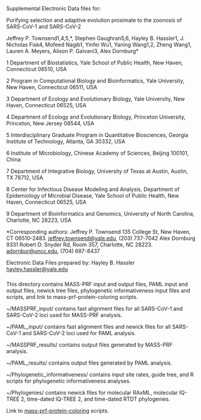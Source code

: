 ###

Supplemental Electronic Data files for:

Purifying selection and adaptive evolution proximate to the zoonosis of SARS-CoV-1 and SARS-CoV-2 

Jeffrey P. Townsend1,4,5,\*, Stephen Gaughran5,6, Hayley B. Hassler1, J. Nicholas Fisk4, Mofeed Nagib1, Yinfei Wu1, Yaning Wang1,2, Zheng Wang1, Lauren A. Meyers, Alison P. Galvani3, Alex Dornburg*


1 Department of Biostatistics, Yale School of Public Health, New Haven, Connecticut 06510, USA

2 Program in Computational Biology and Bioinformatics, Yale University, New Haven, Connecticut 06511, USA

3 Department of Ecology and Evolutionary Biology, Yale University, New Haven, Connecticut 06525, USA

4 Department of Ecology and Evolutionary Biology, Princeton University, Princeton, New Jersey 08544, USA

5 Interdisciplinary Graduate Program in Quantitative Biosciences, Georgia Institute of Technology, Atlanta, GA 30332, USA

6 Institute of Microbiology, Chinese Academy of Sciences, Beijing 100101, China

7 Department of Integrative Biology, University of Texas at Austin, Austin, TX 78712, USA

8 Center for Infectious Disease Modeling and Analysis, Department of Epidemiology of Microbial Disease, Yale School of Public Health, New Haven, Connecticut 06525, USA

9 Department of Bioinformatics and Genomics, University of North Carolina, Charlotte, NC 28223, USA


\*Corresponding authors:
Jeffrey P. Townsend
135 College St, New Haven, CT 06510-2483. jeffrey.townsend@yale.edu, (203) 737-7042
Alex Dornburg
9331 Robert D. Snyder Rd, Room 357, Charlotte, NC 28223. adornbur@uncc.edu, (704) 687-8437

Electronic Data Files prepared by:
Hayley B. Hassler
hayley.hassler@yale.edu


###

This directory contains MASS-PRF input and output files, PAML input and output files, newick tree files, phylogenetic informativeness input files and scripts, and link to mass-prf-protein-coloring scripts.

~/MASSPRF_input/ contains fast alignment files for all SARS-CoV-1 and SARS-CoV-2 loci used for MASS-PRF analysis.

~/PAML_input/ contains fast alignment files and newick files for all SARS-CoV-1 and SARS-CoV-2 loci used for PAML analysis.

~/MASSPRF_results/ contains output files generated by MASS-PRF analysis.

~/PAML_results/ contains output files generated by PAML analysis.

~/Phylogenetic_informativeness/ contains input site rates, guide tree, and R scripts for phylogenetic informativeness analyses.

~/Phylogenies/ contains newick files for molecular RAxML, molecular IQ-TREE 2, time-dated IQ-TREE 2, and time-dated RTDT phylogenies.

Link to [mass-prf-protein-coloring](https://github.com/Townsend-Lab-Yale/massprf-protein-coloring) scripts.


